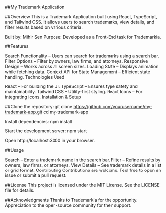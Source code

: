 ##My Trademark Application

##Overview
This is a Trademark Application built using React, TypeScript, and Tailwind CSS. It allows users to search trademarks, view details, and filter results based on various criteria.

Built by: Mihir Sen
Purpose: Developed as a Front-End task for Trademarkia.

##Features

Search Functionality – Users can search for trademarks using a search bar.
Filter Options – Filter by owners, law firms, and attorneys.
Responsive Design – Works across all screen sizes.
Loading State – Displays animation while fetching data.
Context API for State Management – Efficient state handling.
Technologies Used

React – For building the UI.
TypeScript – Ensures type safety and maintainability.
Tailwind CSS – Utility-first styling.
React Icons – For integrating icons.
Installation & Setup

##Clone the repository:
git clone https://github.com/yourusername/my-trademark-app.git
cd my-trademark-app

Install dependencies:
npm install

Start the development server:
npm start

Open http://localhost:3000 in your browser.

##Usage

Search – Enter a trademark name in the search bar.
Filter – Refine results by owners, law firms, or attorneys.
View Details – See trademark details in a list or grid format.
Contributing
Contributions are welcome. Feel free to open an issue or submit a pull request.

##License
This project is licensed under the MIT License. See the LICENSE file for details.

##Acknowledgments
Thanks to Trademarkia for the opportunity. Appreciation to the open-source community for their support.
